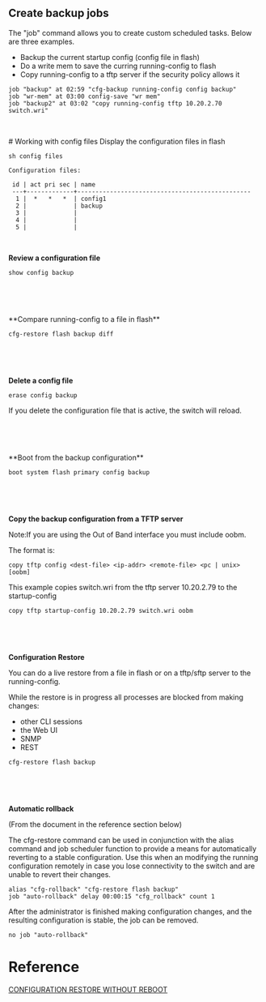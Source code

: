 ## Create backup jobs
The "job" command allows you to create custom scheduled tasks. Below are three examples.

* Backup the current startup config (config file in flash)
* Do a write mem to save the curring running-config to flash
* Copy running-config to a tftp server if the security policy allows it

```
job "backup" at 02:59 "cfg-backup running-config config backup"
job "wr-mem" at 03:00 config-save "wr mem"
job "backup2" at 03:02 "copy running-config tftp 10.20.2.70 switch.wri"
```
<p>&nbsp;</p>
# Working with config files
Display the configuration files in flash

```
sh config files

Configuration files:

 id | act pri sec | name
 ---+-------------+------------------------------------------------
  1 |  *   *   *  | config1
  2 |             | backup
  3 |             | 
  4 |             | 
  5 |             | 
```
<p>&nbsp;</p>

**Review a configuration file**

`
show config backup
`
<p>&nbsp;</p>
<p>&nbsp;</p>
**Compare running-config to a file in flash**

`
cfg-restore flash backup diff 
`

<p>&nbsp;</p>
<p>&nbsp;</p>

**Delete a config file**

```
erase config backup
```

If you delete the configuration file that is active, the switch will reload.


<p>&nbsp;</p>
<p>&nbsp;</p>
**Boot from the backup configuration**

`
boot system flash primary config backup
`
<p>&nbsp;</p>
<p>&nbsp;</p>

**Copy the backup configuration from a TFTP server**

Note:If you are using the Out of Band interface you must include oobm.

The format is: 

`
copy tftp config <dest-file> <ip-addr> <remote-file> <pc | unix> [oobm]
`

This example copies switch.wri from the tftp server 10.20.2.79 to the startup-config

`
copy tftp startup-config 10.20.2.79 switch.wri oobm
`

<p>&nbsp;</p>
<p>&nbsp;</p>

**Configuration Restore**

You can do a live restore from a file in flash or on a tftp/sftp server to the running-config. 

While the restore is in progress all processes are blocked from making changes:

* other CLI sessions
* the Web UI
* SNMP
* REST


`cfg-restore flash backup
`

<p>&nbsp;</p>
<p>&nbsp;</p>

**Automatic  rollback**

(From the document in the reference section below)

The cfg-restore command can be used in conjunction with the alias command and job scheduler function to provide a means for automatically reverting to a stable configuration. Use this when an modifying the running configuration remotely in case you lose connectivity to the switch and are unable to revert their changes.

```
alias "cfg-rollback" "cfg-restore flash backup"
job "auto-rollback" delay 00:00:15 "cfg_rollback" count 1
```

After the administrator is finished making configuration changes, and the resulting configuration is stable, the job can be removed.

`
no job "auto-rollback"
`



# Reference

[CONFIGURATION RESTORE WITHOUT REBOOT](https://higherlogicdownload.s3.amazonaws.com/HPE/MigratedAssets/Config_Restore_without_Reboot.pdf)

